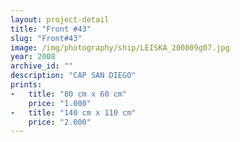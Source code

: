 ```yaml
---
layout: project-detail
title: "Front #43"
slug: "Front#43"
image: /img/photography/ship/LEISKA_200809g07.jpg
year: 2008
archive_id: ""
description: "CAP SAN DIEGO"
prints: 
-   title: "80 cm x 60 cm"
    price: "1.000"
-   title: "140 cm x 110 cm"
    price: "2.000"
---
```


